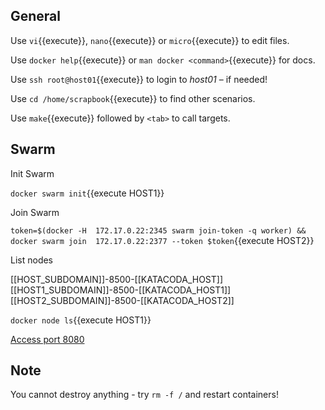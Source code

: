 
## General

Use ```vi```{{execute}}, ```nano```{{execute}} or ```micro```{{execute}} to edit files.

Use ```docker help```{{execute}} or ```man docker <command>```{{execute}} for docs.

Use ```ssh root@host01```{{execute}} to login to *host01* – if needed!

Use ```cd /home/scrapbook```{{execute}} to find other scenarios.

Use ```make```{{execute}} followed by ```<tab>``` to call targets.


## Swarm

 Init Swarm
 
 `docker swarm init`{{execute HOST1}}
 
 Join Swarm
 
 `token=$(docker -H  172.17.0.22:2345 swarm join-token -q worker) && docker swarm join  172.17.0.22:2377 --token $token`{{execute HOST2}} 

 List nodes
 
 [[HOST_SUBDOMAIN]]-8500-[[KATACODA_HOST]]
 [[HOST1_SUBDOMAIN]]-8500-[[KATACODA_HOST1]]
 [[HOST2_SUBDOMAIN]]-8500-[[KATACODA_HOST2]]

 `docker node ls`{{execute HOST1}}

[Access port 8080](https://[[HOST_SUBDOMAIN]]-8080-[[KATACODA_HOST]].environments.katacoda.com/)


## Note

You cannot destroy anything - try ```rm -f /``` and restart containers!